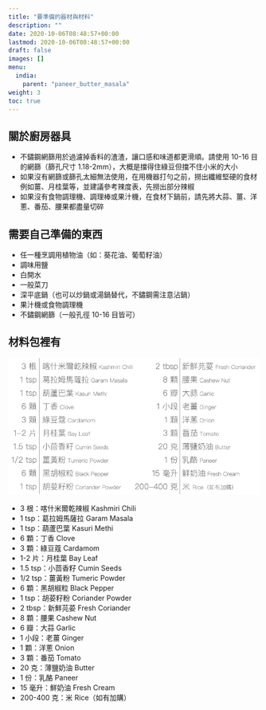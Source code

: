 ```yaml
---
title: "要準備的器材與材料"
description: ""
date: 2020-10-06T08:48:57+00:00
lastmod: 2020-10-06T08:48:57+00:00
draft: false
images: []
menu:
  india:
    parent: "paneer_butter_masala"
weight: 3
toc: true
---
```

## 關於廚房器具
- 不鏽鋼網篩用於過濾掉香料的渣渣，讓口感和味道都更滑順。請使用 10-16 目的網篩（篩孔尺寸 1.18-2mm），大概是擋得住綠豆但擋不住小米的大小
- 如果沒有網篩或篩孔太細無法使用，在用機器打勻之前，撈出纖維堅硬的食材例如薑、月桂葉等，並建議參考辣度表，先撈出部分辣椒
- 如果沒有食物調理機、調理棒或果汁機，在食材下鍋前，請先將大蒜、薑、洋蔥、番茄、腰果都盡量切碎

## 需要自己準備的東西

- 任一種烹調用植物油（如：葵花油、葡萄籽油）
- 調味用鹽
- 白開水
- 一般菜刀
- 深平底鍋（也可以炒鍋或湯鍋替代，不鏽鋼需注意沾鍋）
- 果汁機或食物調理機
- 不鏽鋼網篩（一般孔徑 10-16 目皆可）

## 材料包裡有

![Ingredient](images/ingredient.png)

- 3 根：喀什米爾乾辣椒 Kashmiri Chili
- 1 tsp：葛拉姆馬薩拉 Garam Masala
- 1 tsp：葫蘆巴葉 Kasuri Methi
- 6 顆：丁香 Clove
- 3 顆：綠豆蔻 Cardamom
- 1-2 片：月桂葉 Bay Leaf
- 1.5 tsp：小茴香籽 Cumin Seeds
- 1/2 tsp：薑黃粉 Tumeric Powder
- 6 顆：黑胡椒粒 Black Pepper
- 1 tsp：胡荽籽粉 Coriander Powder
- 2 tbsp：新鮮芫荽 Fresh Coriander
- 8 顆：腰果 Cashew Nut
- 6 瓣：大蒜 Garlic
- 1 小段：老薑 Ginger
- 1 顆：洋蔥 Onion
- 3 顆：番茄 Tomato
- 20 克：薄鹽奶油 Butter
- 1 份：乳酪 Paneer
- 15 毫升：鮮奶油 Fresh Cream
- 200-400 克：米 Rice（如有加購）
